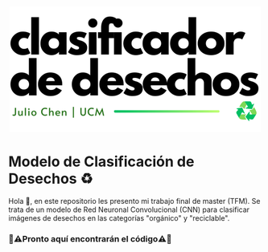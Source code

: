 <div id="header" align="center">
  <img src="TFM_Banner_White.png" width="500"/>
</div>

# Modelo de Clasificación de Desechos ♻

Hola 👋, en este repositorio les presento mi trabajo final de master (TFM). Se trata de un modelo de Red Neuronal Convolucional (CNN) para clasificar imágenes de desechos en las categorías "orgánico" y "reciclable".

### **🚧⚠️Pronto aquí encontrarán el código⚠️🚧**
